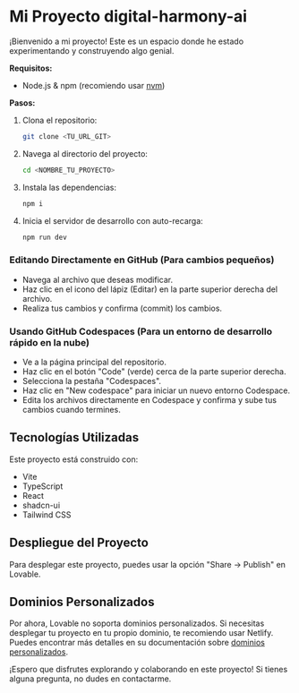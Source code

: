 # Mi Proyecto digital-harmony-ai

¡Bienvenido a mi proyecto! Este es un espacio donde he estado experimentando y construyendo algo genial.





**Requisitos:**

- Node.js & npm (recomiendo usar [nvm](https://github.com/nvm-sh/nvm))

**Pasos:**

1.  Clona el repositorio:
    ```bash
    git clone <TU_URL_GIT>
    ```
2.  Navega al directorio del proyecto:
    ```bash
    cd <NOMBRE_TU_PROYECTO>
    ```
3.  Instala las dependencias:
    ```bash
    npm i
    ```
4.  Inicia el servidor de desarrollo con auto-recarga:
    ```bash
    npm run dev
    ```

### Editando Directamente en GitHub (Para cambios pequeños)

- Navega al archivo que deseas modificar.
- Haz clic en el icono del lápiz (Editar) en la parte superior derecha del archivo.
- Realiza tus cambios y confirma (commit) los cambios.

### Usando GitHub Codespaces (Para un entorno de desarrollo rápido en la nube)

- Ve a la página principal del repositorio.
- Haz clic en el botón "Code" (verde) cerca de la parte superior derecha.
- Selecciona la pestaña "Codespaces".
- Haz clic en "New codespace" para iniciar un nuevo entorno Codespace.
- Edita los archivos directamente en Codespace y confirma y sube tus cambios cuando termines.

## Tecnologías Utilizadas

Este proyecto está construido con:

-   Vite
-   TypeScript
-   React
-   shadcn-ui
-   Tailwind CSS

## Despliegue del Proyecto

Para desplegar este proyecto, puedes usar la opción "Share -> Publish" en Lovable.

## Dominios Personalizados

Por ahora, Lovable no soporta dominios personalizados. Si necesitas desplegar tu proyecto en tu propio dominio, te recomiendo usar Netlify. Puedes encontrar más detalles en su documentación sobre [dominios personalizados](https://docs.netlify.com/domains-https/custom-domains/).

¡Espero que disfrutes explorando y colaborando en este proyecto! Si tienes alguna pregunta, no dudes en contactarme. 

